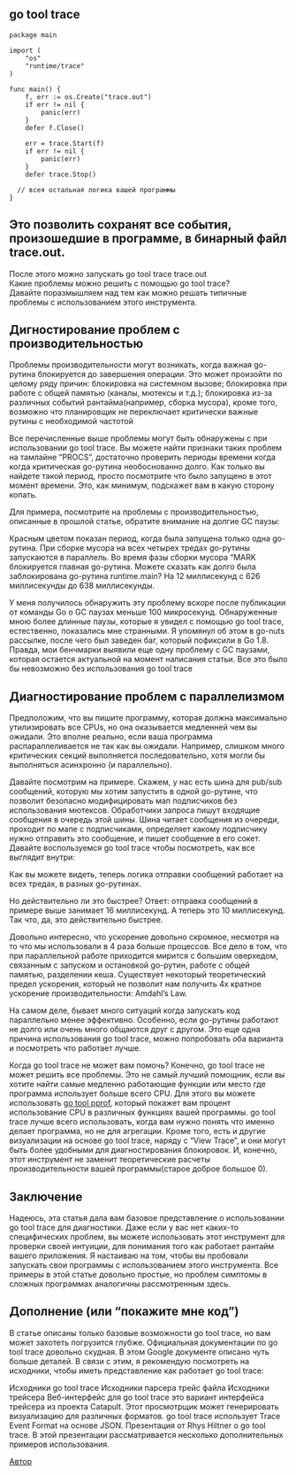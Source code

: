 ## go tool trace


```golang
package main

import (
    "os"
    "runtime/trace"
)

func main() {
    f, err := os.Create("trace.out")
    if err != nil {
        panic(err)
    }
    defer f.Close()

    err = trace.Start(f)
    if err != nil {
        panic(err)
    }
    defer trace.Stop()

  // всея остальная логика вашей программы
}
```

## Это позволить сохранят все события, произошедшие в программе, в бинарный файл trace.out. 

После этого можно запускать go tool trace trace.out  
Какие проблемы можно решить с помощью go tool trace?  
Давайте поразмышляем над тем как можно решать типичные проблемы с использованием этого инструмента.  

## Дигностирование проблем с производительностью  
Проблемы производительности могут возникать, когда важная go-рутина блокируется до завершения операции. Это может произойти по целому ряду причин: блокировка на системном вызове; блокировка при работе с общей памятью (каналы, мютексы и т.д.); блокировка из-за различных событий рантайма(например, сборка мусора), кроме того, возможно что планировщик не переключает критически важные рутины с необходимой частотой

Все перечисленные выше проблемы могут быть обнаружены с при использовании go tool trace. Вы можете найти признаки таких проблем на тамлайне “PROCS”, достаточно проверить периоды времени когда когда критическая go-рутина необоснованно долго. Как только вы найдете такой период, просто посмотрите что было запущено в этот момент времени. Это, как минимум, подскажет вам в какую сторону копать.  

Для примера, посмотрите на проблемы с производительностью, описанные в прошлой статье, обратите внимание на долгие GC паузы:   

Красным цветом показан период, когда была запущена только одна go-рутина. При сборке мусора на всех четырех тредах go-рутины запускаются в параллель. Во время фазы сборки мусора “MARK блокируется главная go-рутина. Можете сказать как долго была заблокирована go-рутина runtime.main? На 12 миллисекунд с 626 миллисекунды до 638 миллисекунды.

У меня получилось обнаружить эту проблему вскоре после публикации от команды Go о GC паузах меньше 100 микросекунд. Обнаруженные мною более длинные паузы, которые я увидел с помощью go tool trace, естественно, показались мне странными. Я упомянул об этом в go-nuts рассылке, после чего был заведен баг, который пофиксили в Go 1.8. Правда, мои бенчмарки выявили еще одну проблему с GC паузами, которая остается актуальной на момент написания статьи. Все это было бы невозможно без использования go tool trace

## Диагностирование проблем с параллелизмом

Предположим, что вы пишите программу, которая должна максимально утилизировать все CPUs, но она оказывается медленней чем вы ожидали. Это вполне реально, если ваша программа распараллеливается не так как вы ожидали. Например, слишком много критических секций выполняется последовательно, хотя могли бы выполняться асинхронно (и параллельно).

Давайте посмотрим на примере. Скажем, у нас есть шина для pub/sub сообщений, которую мы хотим запустить в одной go-рутине, что позволит безопасно модифицировать мап подписчиков без использования мютексов. Обработчики запроса пишут входящие сообщения в очередь этой шины. Шина читает сообщения из очереди, проходит по мапе с подписчиками, определяет какому подписчику нужно отправить это сообщение, и пишет сообщение в его сокет. Давайте воспользуемся go tool trace чтобы посмотреть, как все выглядит внутри:

Как вы можете видеть, теперь логика отправки сообщений работает на всех тредах, в разных go-рутинах.

Но действительно ли это быстрее? Ответ: отправка сообщений в примере выше занимает 16 миллисекунд. А теперь это 10 миллисекунд. Так что, да, это действительно быстрее.

Довольно интересно, что ускорение довольно скромное, несмотря на то что мы использовали в 4 раза больше процессов. Все дело в том, что при параллельной работе приходится мирится с большим оверхедом, связанным с запуском и остановкой go-рутин, работе с общей памятью, разделении кеша. Существует некоторый теоретический предел ускорения, который не позволит нам получить 4х кратное ускорение производительности: Amdahl’s Law.

На самом деле, бывает много ситуаций когда запускать код параллельно менее эффективно. Особенно, если go-рутины работают не долго или очень много общаются друг с другом. Это еще одна причина использования go tool trace, можно попробовать оба варианта и посмотреть что работает лучше.

Когда go tool trace не может вам помочь?
Конечно, go tool trace не может решить все проблемы. Это не самый лучший помощник, если вы хотите найти самые медленно работающие функции или место где программа использует больше всего CPU. Для этого вы можете использовать [go tool pprof](https://blog.golang.org/profiling-go-programs), который покажет вам процент использование CPU в различных функциях вашей программы. go tool trace лучше всего использовать, когда вам нужно понять что именно делает программа, но не для агрегации. Кроме того, есть и другие визуализации на основе go tool trace, наряду с “View Trace”, и они могут быть более удобными для диагностирования блокировок. И, конечно, этот инструмент не заменит теоретические расчеты производительности вашей программы(старое доброе большое 0).

## Заключение
Надеюсь, эта статья дала вам базовое представление о использовании go tool trace для диагностики. Даже если у вас нет каких-то специфических проблем, вы можете использовать этот инструмент для проверки своей интуиции, для понимания того как работает рантайм вашего приложения. Я настаиваю на том, чтобы вы пробовали запускать свои программы с использованием этого инструмента. Все примеры в этой статье довольно простые, но проблем симптомы в сложных программах аналогичны рассмотренным здесь.

## Дополнение (или “покажите мне код”)
В статье описаны только базовые возможности go tool trace, но вам может захотеть погрузится глубже. Официальная документации по go tool trace довольно скудная. В этом Google документе описано чуть больше деталей. В связи с этим, я рекомендую посмотреть на исходники, чтобы иметь представление как работает go tool trace:

Исходники go tool trace
Исходники парсера трейс файла
Исходники трейсера
Веб-интерфейс для go tool trace это вариант интерфейса трейсера из проекта Catapult. Этот просмотрщик может генерировать визуализацию для различных форматов. go tool trace использует Trace Event Format на основе JSON.
Презентация от Rhys Hiltner о go tool trace. В этой презентации рассматривается несколько дополнительных примеров использования.

[Автор](https://4gophers.ru/articles/go-tool-trace)

